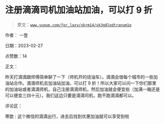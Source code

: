 # 注册滴滴司机加油站加油，可以打 9 折

> 原文：[`www.yuque.com/for_lazy/xkrm14/vk3g8ledtranum1q`](https://www.yuque.com/for_lazy/xkrm14/vk3g8ledtranum1q)

作者： 一登 

日期：2023-02-27 

点赞数：14 

正文： 

昨天打滴滴跟师傅简单聊了一下（师机开的烧油车）。滴滴会很每个城市的一些加油站合作。滴滴师机去加油站加油，可以打 9 折！所以大家可以问一下你们那里的加油站或者滴滴师机，自己注册滴滴师机，然后加油就会便宜些（加满一箱还是可以便宜三四十元）。我们这边只要是滴滴司机，跑不跑滴滴都可以。 

评论区： 

寒歆 : 这个微信的滴滴出行，进去后找到优惠加油就可以享受到啦 

